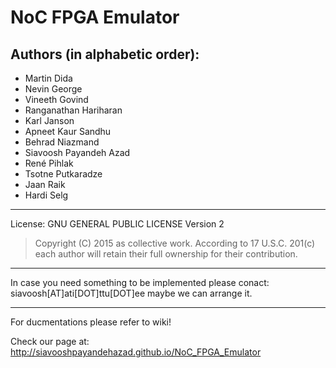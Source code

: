 # NoC FPGA Emulator

## Authors (in alphabetic order):
- Martin Dida 
- Nevin George
- Vineeth Govind 
- Ranganathan Hariharan 
- Karl Janson 
- Apneet Kaur Sandhu 
- Behrad Niazmand
- Siavoosh Payandeh Azad
- René Pihlak
- Tsotne Putkaradze
- Jaan Raik 
- Hardi Selg
      
----------
License: GNU GENERAL PUBLIC LICENSE Version 2

>Copyright (C) 2015 as collective work. According to 17 U.S.C. 201(c) each author will retain their full ownership for their contribution.

----------

In case you need something to be implemented please conact: siavoosh[AT]ati[DOT]ttu[DOT]ee maybe we can arrange it.

----------
For ducmentations please refer to wiki!

Check our page at: http://siavooshpayandehazad.github.io/NoC_FPGA_Emulator
 

